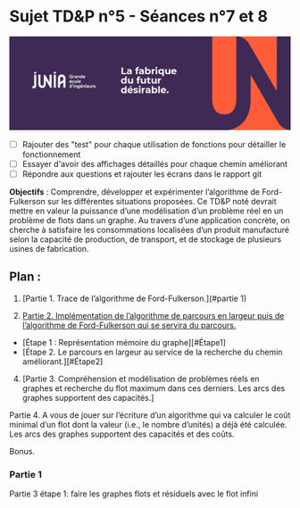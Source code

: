 # Sujet TD&P n°5 - Séances n°7 et 8

![Junia Banner](/documents/images/junia_banner.jpeg "Junia Banner")


- [ ] Rajouter des "test" pour chaque utilisation de fonctions pour détailler le fonctionnement
- [ ] Essayer d'avoir des affichages détaillés pour chaque chemin améliorant
- [ ] Répondre aux questions et rajouter les écrans dans le rapport git

**Objectifs** : Comprendre, développer et expérimenter l’algorithme de Ford-Fulkerson sur les différentes situations proposées. Ce TD&P noté devrait mettre en valeur la puissance d’une modélisation d’un problème réel en un problème de flots dans un graphe. Au travers d’une application concrète, on cherche à satisfaire les consommations localisées d’un produit manufacturé selon la capacité de production, de transport, et de stockage de plusieurs usines de fabrication.



## Plan :

1. [Partie 1. Trace de l’algorithme de Ford-Fulkerson.](#partie 1)

2. [Partie 2. Implémentation de l’algorithme de parcours en largeur puis de l’algorithme de Ford-Fulkerson qui se servira du parcours.](#Partie2)
  - [Étape 1 : Représentation mémoire du graphe][#Étape1]
  - [Étape 2. Le parcours en largeur au service de la recherche du chemin améliorant.][#Étape2]
4. [Partie 3. Compréhension et modélisation de problèmes réels en graphes et recherche du flot maximum dans ces derniers. Les arcs des graphes supportent des capacités.]

Partie 4. A vous de jouer sur l’écriture d’un algorithme qui va calculer le coût minimal d’un flot dont la valeur (i.e., le nombre d’unités) a déjà été calculée. Les arcs des graphes supportent des capacités et des coûts.

Bonus.


### Partie 1


Partie 3 étape 1: faire les graphes flots et résiduels avec le flot infini
